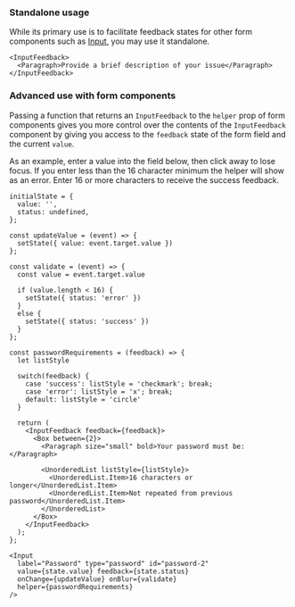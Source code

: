 ### Standalone usage

While its primary use is to facilitate feedback states for other form components such as [Input](#input), you may use it standalone.

```
<InputFeedback>
  <Paragraph>Provide a brief description of your issue</Paragraph>
</InputFeedback>
```

### Advanced use with form components

Passing a function that returns an `InputFeedback` to the `helper` prop of form components gives you more control over the
contents of the `InputFeedback` component by giving you access to the `feedback` state of the form field and the current `value`.

As an example, enter a value into the field below, then click away to lose focus. If you enter less than the 16
character minimum the helper will show as an error. Enter 16 or more characters to receive the success feedback.

```
initialState = {
  value: '',
  status: undefined,
};

const updateValue = (event) => {
  setState({ value: event.target.value })
};

const validate = (event) => {
  const value = event.target.value

  if (value.length < 16) {
    setState({ status: 'error' })
  }
  else {
    setState({ status: 'success' })
  }
};

const passwordRequirements = (feedback) => {
  let listStyle

  switch(feedback) {
    case 'success': listStyle = 'checkmark'; break;
    case 'error': listStyle = 'x'; break;
    default: listStyle = 'circle'
  }

  return (
    <InputFeedback feedback={feedback}>
      <Box between={2}>
        <Paragraph size="small" bold>Your password must be:</Paragraph>

        <UnorderedList listStyle={listStyle}>
          <UnorderedList.Item>16 characters or longer</UnorderedList.Item>
          <UnorderedList.Item>Not repeated from previous password</UnorderedList.Item>
        </UnorderedList>
      </Box>
    </InputFeedback>
  );
};

<Input
  label="Password" type="password" id="password-2"
  value={state.value} feedback={state.status}
  onChange={updateValue} onBlur={validate}
  helper={passwordRequirements}
/>
```
